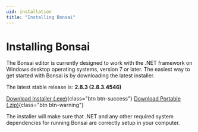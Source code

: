 ```yaml
---
uid: installation
title: "Installing Bonsai"
---
```


# Installing Bonsai

The Bonsai editor is currently designed to work with the .NET framework on Windows desktop operating systems, version 7 or later. The easiest way to get started with Bonsai is by downloading the latest installer.

The latest stable release is: **2.8.3 (2.8.3.4546)**

[<i class="fa fa-download"></i> Download Installer (.exe)](https://github.com/bonsai-rx/bonsai/releases/download/2.8.3/Bonsai-2.8.3.exe){class="btn btn-success"}
[<i class="fa fa-download"></i> Download Portable (.zip)](https://github.com/bonsai-rx/bonsai/releases/download/2.8.3/Bonsai.zip){class="btn btn-warning"}

The installer will make sure that .NET and any other required system dependencies for running Bonsai are correctly setup in your computer.